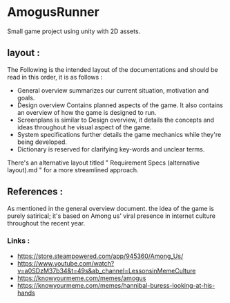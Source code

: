 # AmogusRunner
Small game project using unity with 2D assets.

## layout :
The Following is the intended layout of the documentations and should be read in this order, it is as follows :

- General overview summarizes our current situation, motivation and goals.
- Design overview Contains planned aspects of the game. It also contains an overview of how the game is designed to run.
- Screenplans is similar to Design overview, it details the concepts and ideas throughout he visual aspect of the game.
- System specifications further details the game mechanics while they're being developed.
- Dictionary is reserved for clarifying key-words and unclear terms.

There's an alternative layout titled " Requirement Specs (alternative layout).md " for a more streamlined approach.

## References :
As mentioned in the general overview document. the idea of the game is purely satirical; it's based on Among us' viral presence in internet culture throughout the recent year.

### Links :
- https://store.steampowered.com/app/945360/Among_Us/
- https://www.youtube.com/watch?v=a0SDzM37b34&t=49s&ab_channel=LessonsinMemeCulture
- https://knowyourmeme.com/memes/amogus
- https://knowyourmeme.com/memes/hannibal-buress-looking-at-his-hands
